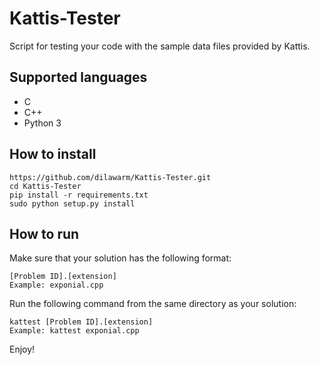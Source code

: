 # Kattis-Tester
Script for testing your code with the sample data files provided by Kattis.

## Supported languages
* C
* C++
* Python 3

## How to install
```
https://github.com/dilawarm/Kattis-Tester.git
cd Kattis-Tester
pip install -r requirements.txt
sudo python setup.py install
```

## How to run
Make sure that your solution has the following format:
```
[Problem ID].[extension]
Example: exponial.cpp
```
Run the following command from the same directory as your solution:
```
kattest [Problem ID].[extension]
Example: kattest exponial.cpp
```
Enjoy!